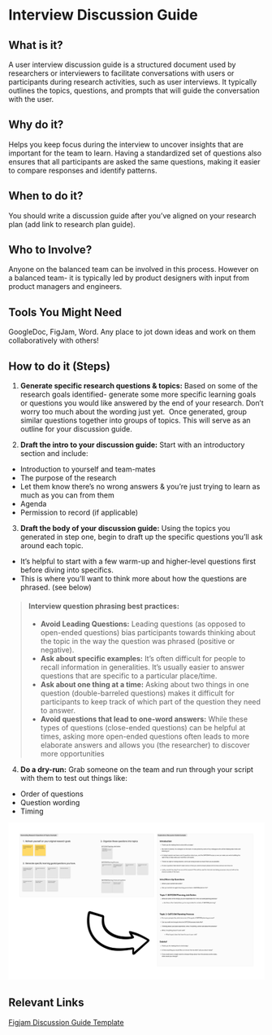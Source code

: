 # Interview Discussion Guide

## What is it? 
A user interview discussion guide is a structured document used by researchers or interviewers to facilitate conversations with users or participants during research activities, such as user interviews. It typically outlines the topics, questions, and prompts that will guide the conversation with the user.

## Why do it? 
Helps you keep focus during the interview to uncover insights that are important for the team to learn. Having a standardized set of questions also ensures that all participants are asked the same questions, making it easier to compare responses and identify patterns.

## When to do it?
You should write a discussion guide after you’ve aligned on your research plan (add link to research plan guide). 

## Who to Involve?
Anyone on the balanced team can be involved in this process. However on a balanced team- it is typically led by product designers with input from product managers and engineers.

## Tools You Might Need
GoogleDoc, FigJam, Word. Any place to jot down ideas and work on them collaboratively with others! 

## How to do it (Steps)
1. **Generate specific research questions & topics:** Based on some of the research goals identified- generate some more specific learning goals or questions you would like answered by the end of your research. Don’t worry too much about the wording just yet. 
Once generated, group similar questions together into groups of topics. This will serve as an outline for your discussion guide.

2. **Draft the intro to your discussion guide:** Start with an introductory section and include:

  * Introduction to yourself and team-mates 
  * The purpose of the research
  * Let them know there’s no wrong answers & you’re just trying to learn as much as you can from them
  * Agenda
  * Permission to record (if applicable)

3. **Draft the body of your discussion guide:** Using the topics you generated in step one, begin to draft up the specific questions you’ll ask around each topic.  
  * It’s helpful to start with a few warm-up and higher-level questions first before diving into specifics.  
  * This is where you’ll want to think more about how the questions are phrased. (see below)

> #### Interview question phrasing best practices:
 > * **Avoid Leading Questions:** Leading questions (as opposed to open-ended questions) bias participants towards thinking about the topic in the way the question was phrased (positive or negative).  
 > * **Ask about specific examples:** It’s often difficult for people to recall information in generalities. It’s usually easier to answer questions that are specific to a particular place/time.   
 > * **Ask about one thing at a time:** Asking about two things in one question (double-barreled questions) makes it difficult for participants to keep track of which part of the question they need to answer.  
 > * **Avoid questions that lead to one-word answers:** While these types of questions (close-ended questions) can be helpful at times, asking more open-ended questions often leads to more elaborate answers and allows you (the researcher) to discover more opportunities

4. **Do a dry-run:** Grab someone on the team and run through your script with them to test out things like:
  * Order of questions
  * Question wording
  * Timing

![Interview Guide Example](../../../assets/InterviewGuide-Example.png) 

## Relevant Links
[Figjam Discussion Guide Template](https://www.figma.com/file/XwZ4aZIkMDG4RDt2ZMMVPb/A-Product-Design-Process?type=whiteboard&node-id=94-887&t=dTOhh0Rvn2QxAnVH-4)
